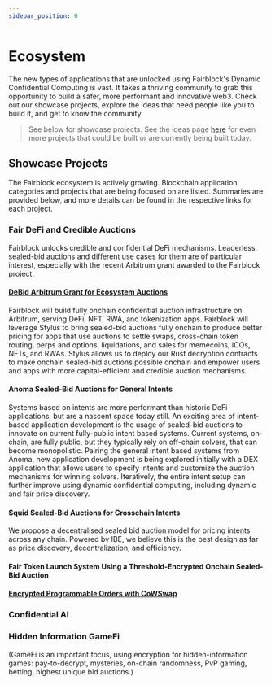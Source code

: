 ```yaml
---
sidebar_position: 0
---
```

# Ecosystem

The new types of applications that are unlocked using Fairblock's Dynamic Confidential Computing is vast. It takes a thriving community to grab this opportunity to build a safer, more performant and innovative web3. Check out our showcase projects, explore the ideas that need people like you to build it, and get to know the community.

> See below for showcase projects. See the ideas page [here](TODO-GetLink) for even more projects that could be built or are currently being built today.

## Showcase Projects

The Fairblock ecosystem is actively growing. Blockchain application categories and projects that are being focused on are listed. Summaries are provided below, and more details can be found in the respective links for each project.

### Fair DeFi and Credible Auctions

Fairblock unlocks credible and confidential DeFi mechanisms. Leaderless, sealed-bid auctions and different use cases for them are of particular interest, especially with the recent Arbitrum grant awarded to the Fairblock project.

#### [DeBid Arbitrum Grant for Ecosystem Auctions](https://questbook.app/dashboard/?grantId=671a105a2047c84bb8a73770&chainId=10&isRenderingProposalBody=true&proposalId=6775ba29faef5017a8fafd6c)

Fairblock will build fully onchain confidential auction infrastructure on Arbitrum, serving DeFi, NFT, RWA, and tokenization apps. Fairblock will leverage Stylus to bring sealed-bid auctions fully onchain to produce better pricing for apps that use auctions to settle swaps, cross-chain token routing, perps and options, liquidations, and sales for memecoins, ICOs, NFTs, and RWAs. Stylus allows us to deploy our Rust decryption contracts to make onchain sealed-bid auctions possible onchain and empower users and apps with more capital-efficient and credible auction mechanisms.

#### Anoma Sealed-Bid Auctions for General Intents

<!-- TODO: Write description -->

Systems based on intents are more performant than historic DeFi applications, but are a nascent space today still. An exciting area of intent-based application development is the usage of sealed-bid auctions to innovate on current fully-public intent based systems. Current systems, on-chain, are fully public, but they typically rely on off-chain solvers, that can become monopolistic. Pairing the general intent based systems from Anoma, new application development is being explored initially with a DEX application that allows users to specify intents and customize the auction mechanisms for winning solvers. Iteratively, the entire intent setup can further improve using dynamic confidential computing, including dynamic and fair price discovery.

#### Squid Sealed-Bid Auctions for Crosschain Intents

<!-- TODO: Write description -->

We propose a decentralised sealed bid auction model for pricing intents across any chain. Powered by IBE, we believe this is the best design as far as price discovery, decentralization, and efficiency.

#### Fair Token Launch System Using a Threshold-Encrypted Onchain Sealed-Bid Auction

<!-- TODO: Write description -->

#### [Encrypted Programmable Orders with CoWSwap](https://swap.fairycow.fi/#/11155111/limit/WETH?tab=open&page=1)

### Confidential AI

<!-- TODO: combine the below into a nice paragraph describing the power of Fairblock and confidential computation in these arenas, and then point them to the blog post. -->

<!-- TODO: Write description -->

### Hidden Information GameFi

(GameFi is an important focus, using encryption for hidden-information games: pay-to-decrypt, mysteries, on-chain randomness, PvP gaming, betting, highest unique bid auctions.)